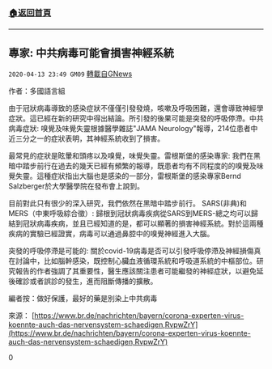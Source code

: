 ###  [:house:返回首頁](https://github.com/ourhimalayas/txt)
---

## 專家: 中共病毒可能會損害神經系統
`2020-04-13 23:49 GM09` [轉載自GNews](https://gnews.org/zh-hant/172037/)

作者：多國語言組

由于冠狀病毒導致的感染症狀不僅僅引發發燒，咳嗽及呼吸困難，還會導致神經學症狀。這已經在新的研究中得出結論。所引發的後果可能是突發的呼吸停滯。中共病毒症狀: 嗅覺及味覺失靈根據醫學雜誌"JAMA Neurology"報導，214位患者中近三分之一的症狀表明，其神經系統收到了損害。

最常見的症狀是眩暈和頭疼以及嗅覺，味覺失靈。雷根斯堡的感染專家: 我們在黑暗中踏步前行在過去的幾天已經有頻繁的報導，既患者均有不同程度的的嗅覺及味覺失靈。這種症狀指出大腦也是感染的一部分，雷根斯堡的感染專家Bernd Salzberger於大學醫學院在發布會上說到。

目前對此只有很少的深入研究，我們依然在黑暗中踏步前行。 SARS(非典)和MERS（中東呼吸綜合徵）: 歸根到冠狀病毒疾病從SARS到MERS-總之均可以歸結到冠狀病毒疾病，並且已經知道的是，都可以顯著的損害神經系統。對於這兩種疾病的實驗已經證實，病毒可以通過鼻腔中的嗅覺神經進入大腦。

突發的呼吸停滯是可能的: 關於covid-19病毒是否可以引發呼吸停滯及神經損傷真在討論中，比如腦幹感染，既控制心臟血液循環系統和呼吸道系統的中樞部位。研究報告的作者強調了其重要性，醫生應該關注患者可能繼發的神經症狀，以避免延後確診或者誤診的發生，進而阻斷傳播的擴散。

編者按：做好保護，最好的藥是別染上中共病毒

來源： [https://www.br.de/nachrichten/bayern/corona-experten-virus-koennte-auch-das-nervensystem-schaedigen,RvpwZrY](https://www.br.de/nachrichten/bayern/corona-experten-virus-koennte-auch-das-nervensystem-schaedigen,RvpwZrY)
 
0
